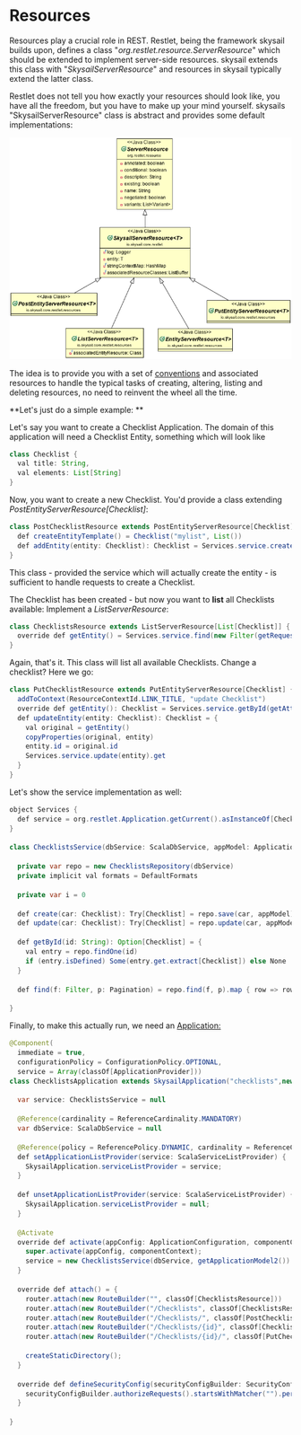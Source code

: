 # Resources

Resources play a crucial role in REST. Restlet, being the framework skysail builds upon, defines a class "_org.restlet.resource.ServerResource_" which should be extended to implement server-side resources. skysail extends this class with "_SkysailServerResource_" and resources in skysail typically extend the latter class.

Restlet does not tell you how exactly your resources should look like, you have all the freedom, but you have to make up your mind yourself. skysails "SkysailServerResource" class is abstract and provides some default implementations:

![](/assets/skysailServerResources.png)

The idea is to provide you with a set of [conventions](/conventions.md) and associated resources to handle the typical tasks of creating, altering, listing and deleting resources, no need to reinvent the wheel all the time.

**Let's just do a simple example: **

Let's say you want to create a Checklist Application. The domain of this application will need a Checklist Entity, something which will look like

```java
class Checklist {
  val title: String,
  val elements: List[String]  
}
```

Now, you want to create a new Checklist. You'd provide a class extending _PostEntityServerResource\[Checklist\]_:

```java
class PostChecklistResource extends PostEntityServerResource[Checklist] {
  def createEntityTemplate() = Checklist("mylist", List())
  def addEntity(entity: Checklist): Checklist = Services.service.create(entity).get
}
```

This class - provided the service which will actually create the entity - is sufficient to handle requests to create a Checklist.

The Checklist has been created - but now you want to **list** all Checklists available: Implement a _ListServerResource_:

```java
class ChecklistsResource extends ListServerResource[List[Checklist]] {
  override def getEntity() = Services.service.find(new Filter(getRequest()), new Pagination(getRequest(), getResponse()))
}
```

Again, that's it. This class will list all available Checklists. Change a checklist? Here we go:

```java
class PutChecklistResource extends PutEntityServerResource[Checklist] {
  addToContext(ResourceContextId.LINK_TITLE, "update Checklist")
  override def getEntity(): Checklist = Services.service.getById(getAttribute("id")).get
  def updateEntity(entity: Checklist): Checklist = {
    val original = getEntity()
    copyProperties(original, entity)
    entity.id = original.id
    Services.service.update(entity).get
  }
}
```

Let's show the service implementation as well:

```java
object Services {
  def service = org.restlet.Application.getCurrent().asInstanceOf[ChecklistsApplication].service
}

class ChecklistsService(dbService: ScalaDbService, appModel: ApplicationModel) {

  private var repo = new ChecklistsRepository(dbService)
  private implicit val formats = DefaultFormats

  private var i = 0

  def create(car: Checklist): Try[Checklist] = repo.save(car, appModel)
  def update(car: Checklist): Try[Checklist] = repo.update(car, appModel)

  def getById(id: String): Option[Checklist] = {
    val entry = repo.findOne(id)
    if (entry.isDefined) Some(entry.get.extract[Checklist]) else None
  }

  def find(f: Filter, p: Pagination) = repo.find(f, p).map { row => row.extract[Checklist] }.toList

}
```

Finally, to make this actually run, we need an [Application:](/concepts/concepts/applications.md)

```java
@Component(
  immediate = true,
  configurationPolicy = ConfigurationPolicy.OPTIONAL,
  service = Array(classOf[ApplicationProvider]))
class ChecklistsApplication extends SkysailApplication("checklists",new ApiVersion(int2Integer(1))) {

  var service: ChecklistsService = null

  @Reference(cardinality = ReferenceCardinality.MANDATORY)
  var dbService: ScalaDbService = null

  @Reference(policy = ReferencePolicy.DYNAMIC, cardinality = ReferenceCardinality.OPTIONAL)
  def setApplicationListProvider(service: ScalaServiceListProvider) {
    SkysailApplication.serviceListProvider = service;
  }

  def unsetApplicationListProvider(service: ScalaServiceListProvider) {
    SkysailApplication.serviceListProvider = null;
  }

  @Activate
  override def activate(appConfig: ApplicationConfiguration, componentContext: ComponentContext) = {
    super.activate(appConfig, componentContext);
    service = new ChecklistsService(dbService, getApplicationModel2())
  }

  override def attach() = {
    router.attach(new RouteBuilder("", classOf[ChecklistsResource]))
    router.attach(new RouteBuilder("/Checklists", classOf[ChecklistsResource]))
    router.attach(new RouteBuilder("/Checklists/", classOf[PostChecklistResource]))
    router.attach(new RouteBuilder("/Checklists/{id}", classOf[ChecklistResource]))
    router.attach(new RouteBuilder("/Checklists/{id}/", classOf[PutChecklistResource]))

    createStaticDirectory();
  }

  override def defineSecurityConfig(securityConfigBuilder: SecurityConfigBuilder) = {
    securityConfigBuilder.authorizeRequests().startsWithMatcher("").permitAll();
  }

}
```



